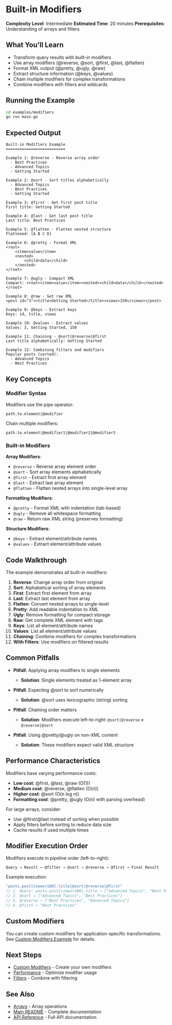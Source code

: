 # Built-in Modifiers

**Complexity Level**: Intermediate
**Estimated Time**: 20 minutes
**Prerequisites**: Understanding of arrays and filters

## What You'll Learn

- Transform query results with built-in modifiers
- Use array modifiers (@reverse, @sort, @first, @last, @flatten)
- Format XML output (@pretty, @ugly, @raw)
- Extract structure information (@keys, @values)
- Chain multiple modifiers for complex transformations
- Combine modifiers with filters and wildcards

## Running the Example

```bash
cd examples/modifiers
go run main.go
```

## Expected Output

```
Built-in Modifiers Example
==========================

Example 1: @reverse - Reverse array order
  - Best Practices
  - Advanced Topics
  - Getting Started

Example 2: @sort - Sort titles alphabetically
  - Advanced Topics
  - Best Practices
  - Getting Started

Example 3: @first - Get first post title
First title: Getting Started

Example 4: @last - Get last post title
Last title: Best Practices

Example 5: @flatten - Flatten nested structure
Flattened: [A B C D]

Example 6: @pretty - Format XML
<root>
	<item>value</item>
	<nested>
		<child>data</child>
	</nested>
</root>

Example 7: @ugly - Compact XML
Compact: <root><item>value</item><nested><child>data</child></nested></root>

Example 8: @raw - Get raw XML
<post id="3"><title>Getting Started</title><views>150</views></post>

Example 9: @keys - Extract keys
Keys: id, title, views

Example 10: @values - Extract values
Values: 3, Getting Started, 150

Example 11: Chaining - @sort|@reverse|@first
Last title alphabetically: Getting Started

Example 12: Combining filters and modifiers
Popular posts (sorted):
  - Advanced Topics
  - Best Practices
```

## Key Concepts

### Modifier Syntax

Modifiers use the pipe operator:
```
path.to.element|@modifier
```

Chain multiple modifiers:
```
path.to.element|@modifier1|@modifier2|@modifier3
```

### Built-in Modifiers

**Array Modifiers**:
- `@reverse` - Reverse array element order
- `@sort` - Sort array elements alphabetically
- `@first` - Extract first array element
- `@last` - Extract last array element
- `@flatten` - Flatten nested arrays into single-level array

**Formatting Modifiers**:
- `@pretty` - Format XML with indentation (tab-based)
- `@ugly` - Remove all whitespace formatting
- `@raw` - Return raw XML string (preserves formatting)

**Structure Modifiers**:
- `@keys` - Extract element/attribute names
- `@values` - Extract element/attribute values

## Code Walkthrough

The example demonstrates all built-in modifiers:

1. **Reverse**: Change array order from original
2. **Sort**: Alphabetical sorting of array elements
3. **First**: Extract first element from array
4. **Last**: Extract last element from array
5. **Flatten**: Convert nested arrays to single-level
6. **Pretty**: Add readable indentation to XML
7. **Ugly**: Remove formatting for compact storage
8. **Raw**: Get complete XML element with tags
9. **Keys**: List all element/attribute names
10. **Values**: List all element/attribute values
11. **Chaining**: Combine modifiers for complex transformations
12. **With Filters**: Use modifiers on filtered results

## Common Pitfalls

- **Pitfall**: Applying array modifiers to single elements
  - **Solution**: Single elements treated as 1-element array

- **Pitfall**: Expecting @sort to sort numerically
  - **Solution**: @sort uses lexicographic (string) sorting

- **Pitfall**: Chaining order matters
  - **Solution**: Modifiers execute left-to-right: `@sort|@reverse` ≠ `@reverse|@sort`

- **Pitfall**: Using @pretty/@ugly on non-XML content
  - **Solution**: These modifiers expect valid XML structure

## Performance Characteristics

Modifiers have varying performance costs:

- **Low cost**: @first, @last, @raw (O(1))
- **Medium cost**: @reverse, @flatten (O(n))
- **Higher cost**: @sort (O(n log n))
- **Formatting cost**: @pretty, @ugly (O(n) with parsing overhead)

For large arrays, consider:
- Use @first/@last instead of sorting when possible
- Apply filters before sorting to reduce data size
- Cache results if used multiple times

## Modifier Execution Order

Modifiers execute in pipeline order (left-to-right):

```
Query → Result → @filter → @sort → @reverse → @first → Final Result
```

Example execution:
```go
"posts.post[views>100].title|@sort|@reverse|@first"
// 1. Query: posts.post[views>100].title → ["Advanced Topics", "Best Practices"]
// 2. @sort → ["Advanced Topics", "Best Practices"]
// 3. @reverse → ["Best Practices", "Advanced Topics"]
// 4. @first → "Best Practices"
```

## Custom Modifiers

You can create custom modifiers for application-specific transformations.
See [Custom Modifiers Example](../custom-modifiers/) for details.

## Next Steps

- [Custom Modifiers](../custom-modifiers/) - Create your own modifiers
- [Performance](../performance/) - Optimize modifier usage
- [Filters](../filters/) - Combine with filtering

## See Also

- [Arrays](../arrays/) - Array operations
- [Main README](../../README.md) - Complete documentation
- [API Reference](https://pkg.go.dev/github.com/netascode/xmldot) - Full API documentation
